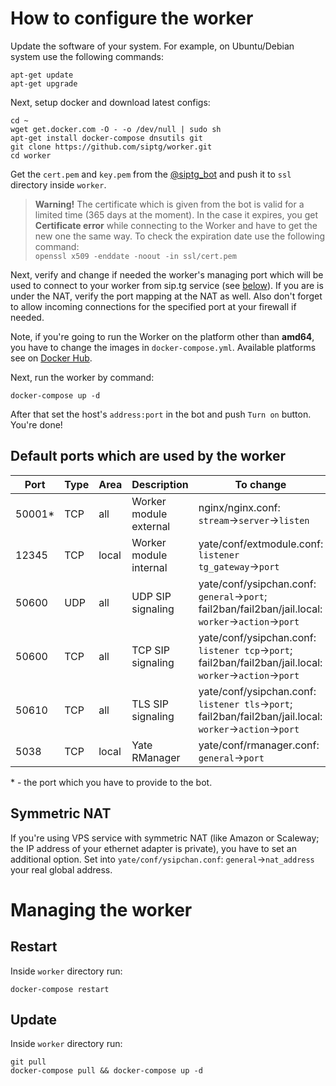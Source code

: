 # How to configure the worker
Update the software of your system. For example, on Ubuntu/Debian system use the following commands:
```
apt-get update
apt-get upgrade
```

Next, setup docker and download latest configs:
```
cd ~
wget get.docker.com -O - -o /dev/null | sudo sh
apt-get install docker-compose dnsutils git
git clone https://github.com/siptg/worker.git
cd worker
```

Get the `cert.pem` and `key.pem` from the [@siptg_bot](https://t.me/siptg_bot) and push it to `ssl` directory inside `worker`.

> **Warning!** The certificate which is given from the bot is valid for a limited time (365 days at the moment). In the case it expires, you get **Certificate error** while connecting to the Worker and have to get the new one the same way. To check the expiration date use the following command:  
`openssl x509 -enddate -noout -in ssl/cert.pem`

Next, verify and change if needed the worker's managing port which will be used to connect to your worker from sip.tg service (see [below](#default-ports-which-are-used-by-the-worker)). If you are is under the NAT, verify the port mapping at the NAT as well. Also don't forget to allow incoming connections for the specified port at your firewall if needed.

Note, if you're going to run the Worker on the platform other than **amd64**, you have to change the images in `docker-compose.yml`. Available platforms see on [Docker Hub](https://hub.docker.com/r/siptg/worker/tags/).

Next, run the worker by command:
```
docker-compose up -d
```

After that set the host's `address:port` in the bot and push `Turn on` button. You're done!

## Default ports which are used by the worker
| Port   | Type | Area  | Description            | To change                                                                                                  |
|--------|------|-------|------------------------|------------------------------------------------------------------------------------------------------------|
| 50001* | TCP  | all   | Worker module external | nginx/nginx.conf: `stream`→`server`→`listen`                                                               |
| 12345  | TCP  | local | Worker module internal | yate/conf/extmodule.conf: `listener tg_gateway`→`port`                                                     |
| 50600  | UDP  | all   | UDP SIP signaling      | yate/conf/ysipchan.conf: `general`→`port`;<br> fail2ban/fail2ban/jail.local: `worker`→`action`→`port`      |
| 50600  | TCP  | all   | TCP SIP signaling      | yate/conf/ysipchan.conf: `listener tcp`→`port`;<br> fail2ban/fail2ban/jail.local: `worker`→`action`→`port` |
| 50610  | TCP  | all   | TLS SIP signaling      | yate/conf/ysipchan.conf: `listener tls`→`port`;<br> fail2ban/fail2ban/jail.local: `worker`→`action`→`port` |
| 5038   | TCP  | local | Yate RManager          | yate/conf/rmanager.conf: `general`→`port`                                                                  |

\* - the port which you have to provide to the bot.

## Symmetric NAT
If you're using VPS service with symmetric NAT (like Amazon or Scaleway; the IP address of your ethernet adapter is private), you have to set an additional option. Set into `yate/conf/ysipchan.conf`: `general`→`nat_address` your real global address.

# Managing the worker
## Restart
Inside `worker` directory run:
```
docker-compose restart
```

## Update
Inside `worker` directory run:
```
git pull
docker-compose pull && docker-compose up -d
```
